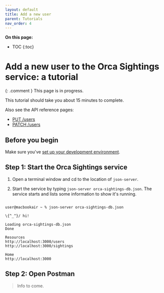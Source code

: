 ```yaml
---
layout: default
title: Add a new user
parent: Tutorials
nav_order: 4
---
```


**On this page:**

- TOC
{:toc}

# Add a new user to the Orca Sightings service: a tutorial

{: .comment }
This page is in progress.

This tutorial should take you about 15 minutes to complete.

Also see the API reference pages:

- [PUT /users](../reference/users-resource/users-put.md)
- [PATCH /users](../reference/users-resource/users-patch.md)

## Before you begin

Make sure you've [set up your development environment](./set-up-dev-env.md).

## Step 1: Start the Orca Sightings service

1. Open a terminal window and cd to the location of `json-server`.

2. Start the service by typing `json-server orca-sightings-db.json`. The service starts and lists some information to show it's running.

```shell

user@macbookair ~ % json-server orca-sightings-db.json
   
\{^_^}/ hi!
   
Loading orca-sightings-db.json
Done
   
Resources
http://localhost:3000/users
http://localhost:3000/sightings
   
Home
http://localhost:3000

```

## Step 2: Open Postman

> Info to come.
